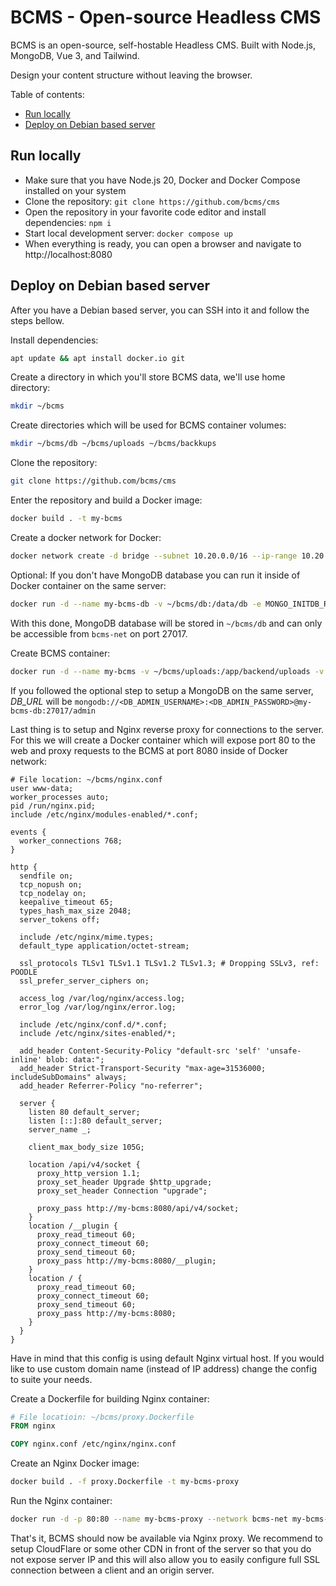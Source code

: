 # BCMS - Open-source Headless CMS

BCMS is an open-source, self-hostable Headless CMS. Built with Node.js, MongoDB, Vue 3, and Tailwind.

Design your content structure without leaving the browser.

Table of contents:

-   [Run locally](#run-locally)
-   [Deploy on Debian based server](#deploy-on-debian-based-server)

## Run locally

-   Make sure that you have Node.js 20, Docker and Docker Compose installed on your system
-   Clone the repository: `git clone https://github.com/bcms/cms`
-   Open the repository in your favorite code editor and install dependencies: `npm i`
-   Start local development server: `docker compose up`
-   When everything is ready, you can open a browser and navigate to http://localhost:8080

## Deploy on Debian based server

After you have a Debian based server, you can SSH into it and follow the steps
bellow.

Install dependencies:

```bash
apt update && apt install docker.io git
```

Create a directory in which you'll store BCMS data, we'll use home directory:

```bash
mkdir ~/bcms
```

Create directories which will be used for BCMS container volumes:

```bash
mkdir ~/bcms/db ~/bcms/uploads ~/bcms/backkups
```

Clone the repository:

```bash
git clone https://github.com/bcms/cms
```

Enter the repository and build a Docker image:

```bash
docker build . -t my-bcms
```

Create a docker network for Docker:

```bash
docker network create -d bridge --subnet 10.20.0.0/16 --ip-range 10.20.30.0/24 --gateway 10.20.30.1 bcms-net
```

Optional: If you don't have MongoDB database you can run it inside of Docker
container on the same server:

```bash
docker run -d --name my-bcms-db -v ~/bcms/db:/data/db -e MONGO_INITDB_ROOT_USERNAME=<DB_ADMIN_USERNAME> -e MONGO_INITDB_ROOT_PASSWORD=<DB_ADMIN_PASSWORD> --network bcms-net mongo:7
```

With this done, MongoDB database will be stored in `~/bcms/db` and can only be
accessible from `bcms-net` on port 27017.

Create BCMS container:

```bash
docker run -d --name my-bcms -v ~/bcms/uploads:/app/backend/uploads -v ~/bcms/backups:/app/backend/backups -e "DB_URL=<MONGODB_CONNECTION_URL>" --network bcms-net my-bcms
```

If you followed the optional step to setup a MongoDB on the same server, _DB_URL_ will be `mongodb://<DB_ADMIN_USERNAME>:<DB_ADMIN_PASSWORD>@my-bcms-db:27017/admin`

Last thing is to setup and Nginx reverse proxy for connections to the server.
For this we will create a Docker container which will expose port 80 to the web
and proxy requests to the BCMS at port 8080 inside of Docker network:

```nginx configuration
# File location: ~/bcms/nginx.conf
user www-data;
worker_processes auto;
pid /run/nginx.pid;
include /etc/nginx/modules-enabled/*.conf;

events {
  worker_connections 768;
}

http {
  sendfile on;
  tcp_nopush on;
  tcp_nodelay on;
  keepalive_timeout 65;
  types_hash_max_size 2048;
  server_tokens off;

  include /etc/nginx/mime.types;
  default_type application/octet-stream;

  ssl_protocols TLSv1 TLSv1.1 TLSv1.2 TLSv1.3; # Dropping SSLv3, ref: POODLE
  ssl_prefer_server_ciphers on;

  access_log /var/log/nginx/access.log;
  error_log /var/log/nginx/error.log;

  include /etc/nginx/conf.d/*.conf;
  include /etc/nginx/sites-enabled/*;

  add_header Content-Security-Policy "default-src 'self' 'unsafe-inline' blob: data:";
  add_header Strict-Transport-Security "max-age=31536000; includeSubDomains" always;
  add_header Referrer-Policy "no-referrer";

  server {
    listen 80 default_server;
    listen [::]:80 default_server;
    server_name _;

    client_max_body_size 105G;

    location /api/v4/socket {
      proxy_http_version 1.1;
      proxy_set_header Upgrade $http_upgrade;
      proxy_set_header Connection "upgrade";

      proxy_pass http://my-bcms:8080/api/v4/socket;
    }
    location /__plugin {
      proxy_read_timeout 60;
      proxy_connect_timeout 60;
      proxy_send_timeout 60;
      proxy_pass http://my-bcms:8080/__plugin;
    }
    location / {
      proxy_read_timeout 60;
      proxy_connect_timeout 60;
      proxy_send_timeout 60;
      proxy_pass http://my-bcms:8080;
    }
  }
}
```

Have in mind that this config is using default Nginx virtual host. If you
would like to use custom domain name (instead of IP address) change the config
to suite your needs.

Create a Dockerfile for building Nginx container:

```Dockerfile
# File locatioin: ~/bcms/proxy.Dockerfile
FROM nginx

COPY nginx.conf /etc/nginx/nginx.conf
```

Create an Nginx Docker image:

```bash
docker build . -f proxy.Dockerfile -t my-bcms-proxy
```

Run the Nginx container:

```bash
docker run -d -p 80:80 --name my-bcms-proxy --network bcms-net my-bcms-proxy
```

That's it, BCMS should now be available via Nginx proxy. We recommend to setup
CloudFlare or some other CDN in front of the server so that you do not expose
server IP and this will also allow you to easily configure full SSL connection
between a client and an origin server.
